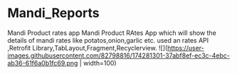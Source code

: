 # Mandi_Reports
Mandi Product rates app 
Mandi Product RAtes App which will show the details of mandi rates like potatos,onion,garlic etc.
used an rates API ,Retrofit Library,TabLayout,Fragment,Recyclerview.
![](https://user-images.githubusercontent.com/82798816/174281301-37abf8ef-ec3c-4ebc-ab36-61f6a0b1fc69.png | width=100)



